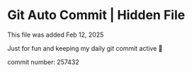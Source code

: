 # Git Auto Commit | Hidden File

This file was added Feb 12, 2025

Just for fun and keeping my daily git commit active 🤪

commit number: 257432
